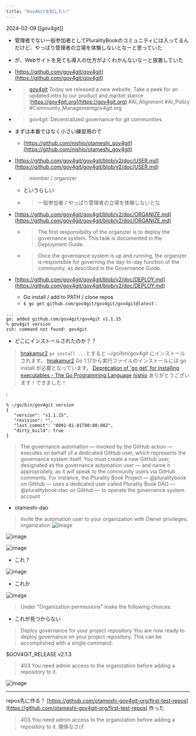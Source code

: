 ```yaml
---
title: "Gov4Gitを試したい"
---
```


2024-02-09
[[gov4git]]
- 管理者でない一般参加者としてPluralityBookのコミュニティには入ってるんだけど、やっぱり管理者の立場を体験しないとなーと思っていた
- が、Webサイトを見ても導入の仕方がよくわかんないなーと放置していた
- [https://github.com/gov4git/gov4git](https://github.com/gov4git/gov4git)
- > [gov4git](https://twitter.com/gov4git/status/1755663386682269769) Today we released a new website. Take a peek for an updated intro to our product and market stance [https://gov4git.org](https://gov4git.org) #AI_Alignment #AI_Policy #Community_Managementgov4git.org
- >  gov4git: Decentralized governance for git communities

- まずは本番ではなく小さい練習用ので
    - [https://github.com/nishio/otameshi_gov4git](https://github.com/nishio/otameshi_gov4git)

- [https://github.com/gov4git/gov4git/blob/v2/doc/USER.md](https://github.com/gov4git/gov4git/blob/v2/doc/USER.md)
- >  member / organizer
    - というらしい
    - >  一般参加者 / やっぱり管理者の立場を体験しないとな
- [https://github.com/gov4git/gov4git/blob/v2/doc/ORGANIZE.md](https://github.com/gov4git/gov4git/blob/v2/doc/ORGANIZE.md)
    - > The first responsibility of the organizer is to deploy the governance system. This task is documented in the Deployment Guide.
    - >  Once the governance system is up and running, the organizer is responsible for governing the day-to-day function of the community, as described in the Governance Guide.

- [https://github.com/gov4git/gov4git/blob/v2/doc/DEPLOY.md](https://github.com/gov4git/gov4git/blob/v2/doc/DEPLOY.md)
    - Go install / add to PATH / clone repos
    - `$ go get github.com/gov4git/gov4git/gov4git@latest`
:

```
...
go: added github.com/gov4git/gov4git v1.1.15
% gov4git version
zsh: command not found: gov4git
```

- どこにインストールされたのか？？

> [hnakamur2](https://twitter.com/hnakamur2/status/1755949197889847436) `go install ...`とすると
>  ~/go/bin/gov4git
>  にインストールされます。
> [hnakamur2](https://twitter.com/hnakamur2/status/1755949588727697584) Go 1.17から実行ファイルのインストールには go install が必要となっています。
>  [Deprecation of 'go get' for installing executables - The Go Programming Language](https://go.dev/doc/go-get-install-deprecation)
> [nishio](https://twitter.com/nishio/status/1755950378724557241) ありがとうございます！できました！

:

```
% ~/go/bin/gov4git version
{
   "version": "v1.1.15",
   "revision": "",
   "last_commit": "0001-01-01T00:00:00Z",
   "dirty_build": true
}
```


> The governance automation — invoked by the GitHub action — executes on behalf of a dedicated GitHub user, which represents the governance system itself. You must create a new GitHub user, designated as the governance automation user — and name it appropriately, as it will speak to the community users via GitHub comments.
>  For instance, the Plurality Book Project — @pluralitybook on GitHub — uses a dedicated user called Plurality Book DAO — @pluralitybook-dao on GitHub — to operate the governance system.
account
- otameshi-dao

>  Invite the automation user to your organization with Owner privileges.
organization
![image](https://gyazo.com/eb46ebc97c5fd13f168839613bd38e29/thumb/1000)

![image](https://gyazo.com/8b0970baf8aa9fcc5af9396214a84d92/thumb/1000)

![image](https://gyazo.com/eca9ce2444e81f104052ec27a4ce8886/thumb/1000)
- これ？

![image](https://gyazo.com/a45488271383ed291d0f34f9fdb2f687/thumb/1000)
- これか

![image](https://gyazo.com/6820102f5ea21c2464e85cb7b5e9fb5d/thumb/1000)

> Under "Organization permissions" make the following choices:
- これが見つからない

> Deploy governance for your project repository
>  You are now ready to deploy governance on your project repository. This can be accomplished with a single command:

$GOV4GIT_RELEASE
v2.1.3


> 403 You need admin access to the organization before adding a repository to it.

![image](https://gyazo.com/96b028c8341f556ebb33f9eee5f17fcb/thumb/1000)

---
repos先に作る？
[https://github.com/otameshi-gov4git-org/first-test-repos](https://github.com/otameshi-gov4git-org/first-test-repos)
作った
> 403 You need admin access to the organization before adding a repository to it.
関係なさげ
